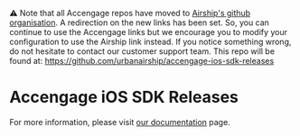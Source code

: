 :warning: Note that all Accengage repos have moved to [Airship's github organisation](https://github.com/urbanairship). A redirection on the new links has been set. So, you can continue to use the Accengage links but we encourage you to modify your configuration to use the Airship link instead.
If you notice something wrong, do not hesitate to contact our customer support team.
This repo will be found at: https://github.com/urbanairship/accengage-ios-sdk-releases

# Accengage iOS SDK Releases

For more information, please visit [our documentation](https://documentation.accengage.com/) page.
